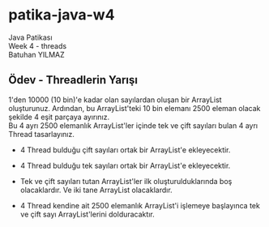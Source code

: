 # patika-java-w4
Java Patikası <br/> 
Week 4 - threads <br/>
Batuhan YILMAZ

## Ödev - Threadlerin Yarışı
1'den 10000 (10 bin)'e kadar olan sayılardan oluşan bir ArrayList oluşturunuz. Ardından, bu ArrayList'teki 10 bin elemanı 2500 eleman olacak şekilde 4 eşit parçaya ayırınız.<br/> 
Bu 4 ayrı 2500 elemanlık ArrayList'ler içinde tek ve çift sayıları bulan 4 ayrı Thread tasarlayınız.<br/>

- 4 Thread bulduğu çift sayıları ortak bir ArrayList'e ekleyecektir.<br/>

- 4 Thread bulduğu tek sayıları ortak bir ArrayList'e ekleyecektir.<br/>

- Tek ve çift sayıları tutan ArrayList'ler ilk oluşturulduklarında boş olacaklardır. Ve iki tane ArrayList olacaklardır.<br/>

- 4 Thread kendine ait 2500 elemanlık ArrayList'i işlemeye başlayınca tek ve çift sayı ArrayList'lerini dolduracaktır.<br/>